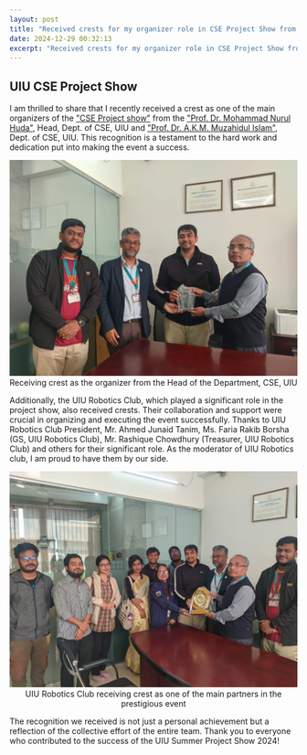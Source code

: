 ```yaml
---
layout: post
title: "Received crests for my organizer role in CSE Project Show from Head of the Department, CSE, UIU!"
date: 2024-12-29 00:32:13
excerpt: "Received crests for my organizer role in CSE Project Show from Head of the Department, CSE, UIU!"
---
```

## UIU CSE Project Show  

I am thrilled to share that I recently received a crest as one of the main organizers of the <a href="https://www.facebook.com/uiucseps/">"CSE Project show"</a> from the <a href="https://cse.uiu.ac.bd/faculty/mnh/">"Prof. Dr. Mohammad Nurul Huda"</a>, Head, Dept. of CSE, UIU and <a href="https://cse.uiu.ac.bd/faculty/muzahid/">"Prof. Dr. A.K.M. Muzahidul Islam"</a>, Dept. of CSE, UIU. This recognition is a testament to the hard work and dedication put into making the event a success.

<img src="https://github.com/FahimHafiz/FahimHafiz.github.io/blob/main/assets/img/cseps24_5.jpeg?raw=true" alt="Receiving crest as the organizer from the Head of the Department, CSE, UIU" width="900">
<br>
<figcaption style="text-align: center;">Receiving crest as the organizer from the Head of the Department, CSE, UIU</figcaption>

Additionally, the UIU Robotics Club, which played a significant role in the project show, also received crests. Their collaboration and support were crucial in organizing and executing the event successfully. Thanks to UIU Robotics Club President, Mr. Ahmed Junaid Tanim, Ms. Faria Rakib Borsha (GS, UIU Robotics Club), Mr. Rashique Chowdhury (Treasurer, UIU Robotics Club) and others for their significant role. As the moderator of UIU Robotics club, I am proud to have them by our side.

<img src="https://github.com/FahimHafiz/FahimHafiz.github.io/blob/main/assets/img/cseps24_6.jpeg?raw=true" alt="UIU Robotics Club receiving crest as one of the main partners in the prestigious event" width="900">
<br>
<figcaption style="text-align: center;">UIU Robotics Club receiving crest as one of the main partners in the prestigious event</figcaption>

The recognition we received is not just a personal achievement but a reflection of the collective effort of the entire team. Thank you to everyone who contributed to the success of the UIU Summer Project Show 2024!




